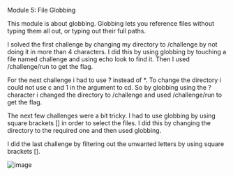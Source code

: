 Module 5: File Globbing

This module is about globbing. Globbing lets you reference files without typing them all out, or typing out their full paths.

I solved the first challenge by changing my directory to /challenge by not doing it in more than 4 characters. I did this by using globbing by touching a file named challenge and using echo look to find it. Then I used /challenge/run to get the flag.

For the next challenge i had to use ? instead of *. To change the directory i could not use c and 1 in the argument to cd. So by globbing using the ? character i changed the directory to /challenge and used /challenge/run to get the flag.

The next few challenges were a bit tricky. I had to use globbing by using square brackets [] in order to select the files. I did this by changing the directory to the required one and then used globbing.

I did the last challenge by filtering out the unwanted letters by using square brackets []. 

![image](https://github.com/user-attachments/assets/c0aec59a-dbf2-4b84-b7e9-9553bf8d486c)
